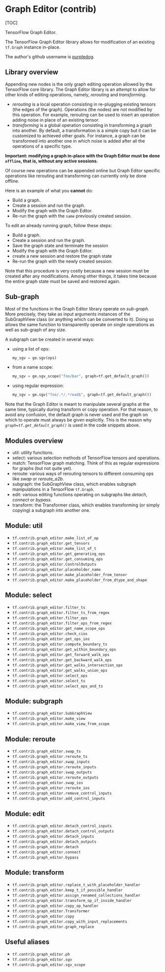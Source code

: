 # Graph Editor (contrib)
[TOC]

TensorFlow Graph Editor.

The TensorFlow Graph Editor library allows for modification of an existing
`tf.Graph` instance in-place.

The author's github username is [purpledog](https://github.com/purpledog).

## Library overview

Appending new nodes is the only graph editing operation allowed by the
TensorFlow core library. The Graph Editor library is an attempt to allow for
other kinds of editing operations, namely, *rerouting* and *transforming*.

* *rerouting* is a local operation consisting in re-plugging existing tensors
  (the edges of the graph). Operations (the nodes) are not modified by this
  operation. For example, rerouting can be used to insert an operation adding
  noise in place of an existing tensor.
* *transforming* is a global operation consisting in transforming a graph into
  another. By default, a transformation is a simple copy but it can be
  customized to achieved other goals. For instance, a graph can be transformed
  into another one in which noise is added after all the operations of a
  specific type.

**Important: modifying a graph in-place with the Graph Editor must be done
`offline`, that is, without any active sessions.**

Of course new operations can be appended online but Graph Editor specific
operations like rerouting and transforming can currently only be done offline.

Here is an example of what you **cannot** do:

* Build a graph.
* Create a session and run the graph.
* Modify the graph with the Graph Editor.
* Re-run the graph with the `same` previously created session.

To edit an already running graph, follow these steps:

* Build a graph.
* Create a session and run the graph.
* Save the graph state and terminate the session
* Modify the graph with the Graph Editor.
* create a new session and restore the graph state
* Re-run the graph with the newly created session.

Note that this procedure is very costly because a new session must be created
after any modifications. Among other things, it takes time because the entire
graph state must be saved and restored again.

## Sub-graph

Most of the functions in the Graph Editor library operate on *sub-graph*.
More precisely, they take as input arguments instances of the SubGraphView class
(or anything which can be converted to it). Doing so allows the same function
to transparently operate on single operations as well as sub-graph of any size.

A subgraph can be created in several ways:

* using a list of ops:

  ```python
  my_sgv = ge.sgv(ops)
  ```

* from a name scope:

  ```python
  my_sgv = ge.sgv_scope("foo/bar", graph=tf.get_default_graph())
  ```

* using regular expression:

  ```python
  my_sgv = ge.sgv("foo/.*/.*read$", graph=tf.get_default_graph())
  ```

Note that the Graph Editor is meant to manipulate several graphs at the same
time, typically during transform or copy operation. For that reason,
to avoid any confusion, the default graph is never used and the graph on
which to operate must always be given explicitly. This is the reason why
*`graph=tf.get_default_graph()`* is used in the code snippets above.

## Modules overview

* util: utility functions.
* select: various selection methods of TensorFlow tensors and operations.
* match: TensorFlow graph matching. Think of this as regular expressions for
  graphs (but not quite yet).
* reroute: various ways of rerouting tensors to different consuming ops like
  *swap* or *reroute_a2b*.
* subgraph: the SubGraphView class, which enables subgraph manipulations in a
  TensorFlow `tf.Graph`.
* edit: various editing functions operating on subgraphs like *detach*,
  *connect* or *bypass*.
* transform: the Transformer class, which enables transforming
  (or simply copying) a subgraph into another one.

## Module: util

*   `tf.contrib.graph_editor.make_list_of_op`
*   `tf.contrib.graph_editor.get_tensors`
*   `tf.contrib.graph_editor.make_list_of_t`
*   `tf.contrib.graph_editor.get_generating_ops`
*   `tf.contrib.graph_editor.get_consuming_ops`
*   `tf.contrib.graph_editor.ControlOutputs`
*   `tf.contrib.graph_editor.placeholder_name`
*   `tf.contrib.graph_editor.make_placeholder_from_tensor`
*   `tf.contrib.graph_editor.make_placeholder_from_dtype_and_shape`

## Module: select

*   `tf.contrib.graph_editor.filter_ts`
*   `tf.contrib.graph_editor.filter_ts_from_regex`
*   `tf.contrib.graph_editor.filter_ops`
*   `tf.contrib.graph_editor.filter_ops_from_regex`
*   `tf.contrib.graph_editor.get_name_scope_ops`
*   `tf.contrib.graph_editor.check_cios`
*   `tf.contrib.graph_editor.get_ops_ios`
*   `tf.contrib.graph_editor.compute_boundary_ts`
*   `tf.contrib.graph_editor.get_within_boundary_ops`
*   `tf.contrib.graph_editor.get_forward_walk_ops`
*   `tf.contrib.graph_editor.get_backward_walk_ops`
*   `tf.contrib.graph_editor.get_walks_intersection_ops`
*   `tf.contrib.graph_editor.get_walks_union_ops`
*   `tf.contrib.graph_editor.select_ops`
*   `tf.contrib.graph_editor.select_ts`
*   `tf.contrib.graph_editor.select_ops_and_ts`

## Module: subgraph

*   `tf.contrib.graph_editor.SubGraphView`
*   `tf.contrib.graph_editor.make_view`
*   `tf.contrib.graph_editor.make_view_from_scope`

## Module: reroute

*   `tf.contrib.graph_editor.swap_ts`
*   `tf.contrib.graph_editor.reroute_ts`
*   `tf.contrib.graph_editor.swap_inputs`
*   `tf.contrib.graph_editor.reroute_inputs`
*   `tf.contrib.graph_editor.swap_outputs`
*   `tf.contrib.graph_editor.reroute_outputs`
*   `tf.contrib.graph_editor.swap_ios`
*   `tf.contrib.graph_editor.reroute_ios`
*   `tf.contrib.graph_editor.remove_control_inputs`
*   `tf.contrib.graph_editor.add_control_inputs`

## Module: edit

*   `tf.contrib.graph_editor.detach_control_inputs`
*   `tf.contrib.graph_editor.detach_control_outputs`
*   `tf.contrib.graph_editor.detach_inputs`
*   `tf.contrib.graph_editor.detach_outputs`
*   `tf.contrib.graph_editor.detach`
*   `tf.contrib.graph_editor.connect`
*   `tf.contrib.graph_editor.bypass`

## Module: transform

*   `tf.contrib.graph_editor.replace_t_with_placeholder_handler`
*   `tf.contrib.graph_editor.keep_t_if_possible_handler`
*   `tf.contrib.graph_editor.assign_renamed_collections_handler`
*   `tf.contrib.graph_editor.transform_op_if_inside_handler`
*   `tf.contrib.graph_editor.copy_op_handler`
*   `tf.contrib.graph_editor.Transformer`
*   `tf.contrib.graph_editor.copy`
*   `tf.contrib.graph_editor.copy_with_input_replacements`
*   `tf.contrib.graph_editor.graph_replace`

## Useful aliases

*   `tf.contrib.graph_editor.ph`
*   `tf.contrib.graph_editor.sgv`
*   `tf.contrib.graph_editor.sgv_scope`
